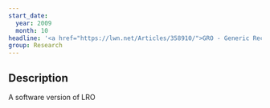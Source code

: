 ```yaml
---
start_date:
  year: 2009
  month: 10
headline: '<a href="https://lwn.net/Articles/358910/">GRO - Generic Receive Offload</a>'
group: Research
---
```

<section>
    <h2>Description</h2>
    <p> A software version of LRO </p> 
</section>
